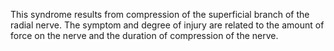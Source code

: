 This syndrome results from compression of the superficial branch of the radial nerve. The symptom and degree of injury are related to the amount of force on the nerve and the duration of compression of the nerve.
